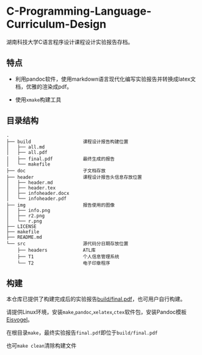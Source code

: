 # C-Programming-Language-Curriculum-Design

湖南科技大学C语言程序设计课程设计实验报告存档。

## 特点

- 利用pandoc软件，使用markdown语言现代化编写实验报告并转换成latex文档，优雅的渲染成pdf。

- 使用`xmake`构建工具

## 目录结构

```
.
├── build					课程设计报告构建位置
│   ├── all.md
│   ├── all.pdf
│   ├── final.pdf			最终生成的报告
│   └── makefile
├── doc						子文档存放
├── header					课程设计报告头信息存放位置
│   ├── header.md
│   ├── header.tex
│   ├── infoheader.docx
│   └── infoheader.pdf
├── img						报告使用的图像
│   ├── info.png
│   ├── r2.png
│   └── r.png
├── LICENSE
├── makefile
├── README.md
└── src						源代码分日期存放位置
    ├── headers				ATL库
    ├── T1					个人信息管理系统
    └── T2					电子印章程序
```
## 构建

本仓库已提供了构建完成后的实验报告[build/final.pdf](https://raw.githubusercontent.com/OrbitZore/C-Programming-Language-Curriculum-Design-copy-/main/build/final.pdf)，也可用户自行构建。

请提供Linux环境，安装`make`,`pandoc`,`xelatex`,`ctex`软件包，安装Pandoc模板[Eisvogel](https://github.com/Wandmalfarbe/pandoc-latex-template)。

在根目录`make`，最终实验报告`final.pdf`即位于`build/final.pdf`

也可`make clean`清除构建文件
